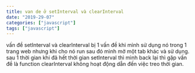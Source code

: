 ```yaml
---
title: van de ở setInterval và clearInterval
date: "2019-29-07"
categories: ["javascript"]
tags: ["javascript"]
---
```

vấn đề setInterval và clearInterval bị 1 vấn đề khi mình sử dụng nó trong 1 trang web nhưng khi cho nó run sau đó mình mở một tab khác và sử dụng. sau 1 thời gian khi đã hết thời gian setInterval thì mình back lại thì gặp vấn đề là function clearInterval không hoạt động dẫn đến việc treo thời gian.